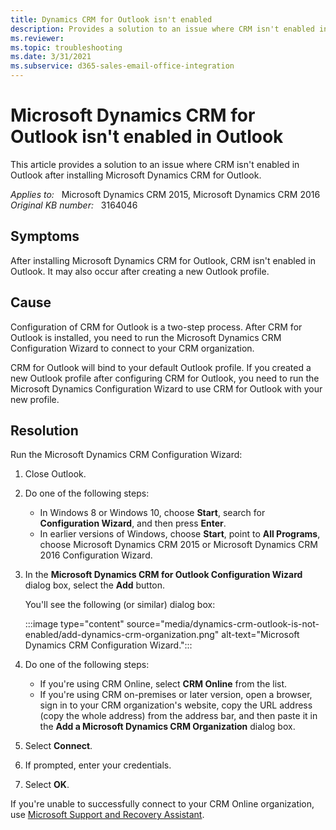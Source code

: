 ```yaml
---
title: Dynamics CRM for Outlook isn't enabled
description: Provides a solution to an issue where CRM isn't enabled in Outlook after installing Microsoft Dynamics CRM for Outlook.
ms.reviewer: 
ms.topic: troubleshooting
ms.date: 3/31/2021
ms.subservice: d365-sales-email-office-integration
---
```

# Microsoft Dynamics CRM for Outlook isn't enabled in Outlook

This article provides a solution to an issue where CRM isn't enabled in Outlook after installing Microsoft Dynamics CRM for Outlook.

_Applies to:_ &nbsp; Microsoft Dynamics CRM 2015, Microsoft Dynamics CRM 2016  
_Original KB number:_ &nbsp; 3164046

## Symptoms

After installing Microsoft Dynamics CRM for Outlook, CRM isn't enabled in Outlook. It may also occur after creating a new Outlook profile.

## Cause

Configuration of CRM for Outlook is a two-step process. After CRM for Outlook is installed, you need to run the Microsoft Dynamics CRM Configuration Wizard to connect to your CRM organization.

CRM for Outlook will bind to your default Outlook profile. If you created a new Outlook profile after configuring CRM for Outlook, you need to run the Microsoft Dynamics Configuration Wizard to use CRM for Outlook with your new profile.

## Resolution

Run the Microsoft Dynamics CRM Configuration Wizard:

1. Close Outlook.

2. Do one of the following steps:

    - In Windows 8 or Windows 10, choose **Start**, search for **Configuration Wizard**, and then press **Enter**.
    - In earlier versions of Windows, choose **Start**, point to **All Programs**, choose Microsoft Dynamics CRM 2015 or Microsoft Dynamics CRM 2016 Configuration Wizard.

3. In the **Microsoft Dynamics CRM for Outlook Configuration Wizard** dialog box, select the **Add** button.

    You'll see the following (or similar) dialog box:

    :::image type="content" source="media/dynamics-crm-outlook-is-not-enabled/add-dynamics-crm-organization.png" alt-text="Microsoft Dynamics CRM Configuration Wizard.":::

4. Do one of the following steps:

    - If you're using CRM Online, select **CRM Online** from the list.
    - If you're using CRM on-premises or later version, open a browser, sign in to your CRM organization's website, copy the URL address (copy the whole address) from the address bar, and then paste it in the **Add a Microsoft Dynamics CRM Organization** dialog box.

5. Select **Connect**.

6. If prompted, enter your credentials.

7. Select **OK**.

If you're unable to successfully connect to your CRM Online organization, use [Microsoft Support and Recovery Assistant](/outlook/troubleshoot/performance/how-to-scan-outlook-by-using-microsoft-support-and-recovery-assistant).
